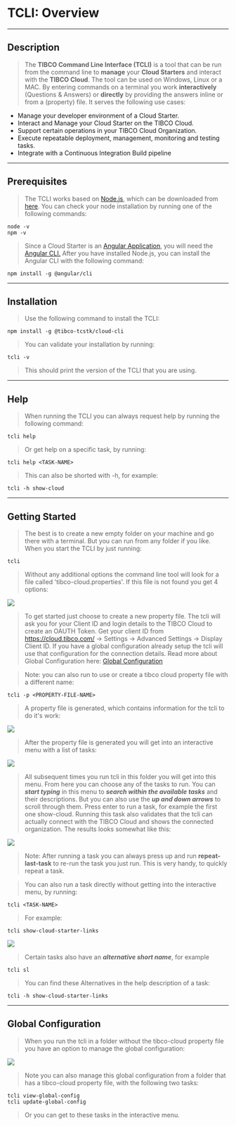 # TCLI: Overview

---
## Description
> The **TIBCO Command Line Interface (TCLI)** is a tool that can be run from the command line to **manage** your **Cloud Starters** and interact with the **TIBCO Cloud**. The tool can be used on Windows, Linux or a MAC. By entering commands on a terminal you work **interactively** (Questions & Answers) or **directly** by providing the answers inline or from a (property) file. It serves the following use cases: 

* Manage your developer environment of a Cloud Starter.
* Interact and Manage your Cloud Starter on the TIBCO Cloud.
* Support certain operations in your TIBCO Cloud Organization.
* Execute repeatable deployment, management, monitoring and testing tasks.
* Integrate with a Continuous Integration Build pipeline

---
## Prerequisites
> The TCLI works based on <a href="https://nodejs.org/en/download/" target="_blank">Node.js</a>, which can be downloaded from <a href="https://nodejs.org/en/download/" target="_blank">here</a>.
> You can check your node installation by running one of the following commands:
```console
node -v
npm -v
```
> Since a Cloud Starter is an <a href="https://angular.io/" target="_blank">Angular Application</a>, you will need the <a href="https://cli.angular.io/" target="_blank">Angular CLI.</a> After you have installed Node.js, you can install the Angular CLI with the following command:
```console
npm install -g @angular/cli
```
---
## Installation
> Use the following command to install the TCLI:
```console
npm install -g @tibco-tcstk/cloud-cli
```
> You can validate your installation by running:
```console
tcli -v
```
> This should print the version of the TCLI that you are using.

---
## Help
> When running the TCLI you can always request help by running the following command:
```console
tcli help
```
> Or get help on a specific task, by running:
```console
tcli help <TASK-NAME>
```
> This can also be shorted with -h, for example:
```console
tcli -h show-cloud
```

---
## Getting Started
> The best is to create a new empty folder on your machine and go there with a terminal. But you can run from any folder if you like. When you start the TCLI by just running:
```console
tcli 
```
> Without any additional options the command line tool will look for a file called 'tibco-cloud.properties'. If this file is not found you get 4 options:

![](001_New_Folder.png)

> To get started just choose to create a new property file. The tcli will ask you for your Client ID and login details to the TIBCO Cloud to create an OAUTH Token. Get your client ID from https://cloud.tibco.com/ -> Settings -> Advanced Settings -> Display Client ID. If you have a global configuration already setup the tcli will use that configuration for the connection details. Read more about Global Configuration here: [Global Configuration](#global-configuration)

> Note: you can also run to use or create a tibco cloud property file with a different name:
```console
tcli -p <PROPERTY-FILE-NAME>
```

> A property file is generated, which contains information for the tcli to do it's work:

![](001_Prop_File.png)

> After the property file is generated you will get into an interactive menu with a list of tasks:

![](001_Tasks.png)

> All subsequent times you run tcli in this folder you will get into this menu. From here you can choose any of the tasks to run. You can ***start typing*** in this menu to ***search within the available tasks*** and their descriptions. But you can also use the ***up and down arrows*** to scroll through them. Press enter to run a task, for example the first one show-cloud. Running this task also validates that the tcli can actually connect with the TIBCO Cloud and shows the connected organization. The results looks somewhat like this:

![](001_Show_Cloud.png)

> Note: After running a task you can always press up and run **repeat-last-task** to re-run the task you just run. This is very handy, to quickly repeat a task. 

> You can also run a task directly without getting into the interactive menu, by running:
```console
tcli <TASK-NAME>
```

> For example:
```console
tcli show-cloud-starter-links
```

![](001_Show_Links.png)

> Certain tasks also have an ***alternative short name***, for example
```console
tcli sl
```

> You can find these Alternatives in the help description of a task:
```console
tcli -h show-cloud-starter-links
```

---
## Global Configuration
> When you run the tcli in a folder without the tibco-cloud property file you have an option to manage the global configuration:

![](001_Manage_Global.png)

> Note you can also manage this global configuration from a folder that has a tibco-cloud property file, with the following two tasks:

```console
tcli view-global-config
tcli update-global-config
```
> Or you can get to these tasks in the interactive menu.
